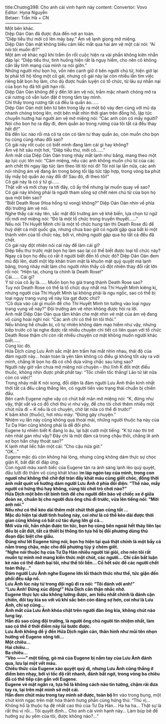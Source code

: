 title:Chương398: Cho anh cái vinh hạnh này
content:
Convertor: Vovo<br>Editor: Hyna Nguyễn<br>Betaer: Trần Hà + CN<br>————————-<br>Một bên khác.<br>Diệp Oản Oản đã được đưa đến nơi an toàn.<br>“Diệp tiểu thư mời cô lên máy bay.” Ám vệ lạnh giọng mở miệng.<br>Diệp Oản Oản mặt không biểu cảm liếc mắt qua hai ám vệ một cái nói: “Ai nói tôi muốn đi?”<br>Một ám vệ khác ngữ khí trầm ổn rốt cuộc hiện ra vài phần không kiên nhẫn đáp lại: “Diệp tiểu thư, tình huống hiện rất là nguy hiểm, cho nên cô không cần lấy tính mạng của mình ra nói giỡn.”<br>Những người như bọn họ, vốn nên canh giữ ở bên người chủ tử, hiện giờ lại bị phái tới hộ tống một cô gái, nhưng cô gái này lại còn nhiều lần tìm việc riêng bắt bọn họ làm, cho dù được huấn luyện có tổ chức, từ lâu sự nhẫn nại của bọn họ đã tới giới hạn rồi.<br>Diệp Oản Oản không để ý đến lời ám vệ nói, trầm mặc nhanh chóng mở ra cái rương cô vẫn luôn đặt ở trong tầm tay mình.<br>Chỉ thấy trong rương tất cả đều là quần áo……<br>Diệp Oản Oản một bên từ bên trong lấy ra một bộ váy đen cùng với mũ dạ nhanh chóng tròng lên, một bên mắt nhìn thời gian trên đồng hồ, lập tức chuyển hướng hai người ám vệ mở miệng nói: “Các anh còn có mấy người? Nói cho bọn họ ra đây đi, đem quần áo trong rương của tôi tất cả đều thay hết đi!”<br>Đã đến lúc nào rồi mà cô ta còn có tâm tư thay quần áo, còn muốn cho bọn họ cũng cùng nhau đổi sao?<br>Cô gái này rốt cuộc có biết mình đang làm cái gì hay không?<br>Ám vệ hít sâu một hơi, “Diệp tiểu thư, mời cô……”<br>Ánh mắt của Diệp Oản Oản trong nháy mắt lạnh như băng, mang theo một áp lực cực lớn nói: “Câm miệng, nếu các anh không muốn chủ tử của các anh chết thì ngay lập tức làm theo lời tôi nói đi! Tôi nói lại lần nữa, các anh nói những ám vệ đang ẩn trong bóng tối lập tức tập hợp, trong vòng ba phút lấy mấy bộ quần áo này đổi đi! Sau đó, đi theo tôi!”<br>Cô gái này là có ý tứ gì……<br>Thật vất vả mới chạy ra tới đây, cô ấy thế nhưng lại muốn quay về sao?<br>Cô gái này không phải là người tham sống sợ chết ném chủ tử của bọn họ qua một bên sao?<br>“Biết Death Rose (Hoa hồng tử vong) không?” Diệp Oản Oản nhìn về phía đội trưởng ám vệ nói.<br>Nghe thấy cái này tên, sắc mặt đội trưởng ám vệ khẽ biến, lựa chọn từ ngữ rồi mới mở miệng nói: “Đó là một tổ chức trong truyền thuyết……”<br>Nếu nói Thí Huyết Minh chỉ là một tổ chức hung tàn thì Death Rose đủ để huỷ diệt cả một quốc gia, nhưng chưa bao giờ có người gặp qua bất kì một thành viên của tổ chức này, bởi vì, những người gặp qua họ tất cả đều đã chết.<br>Cô gái này đột nhiên nói cái này để làm cái gì?<br>Diệp tiểu thư trước mặt bọn họ làm sao lại có thể biết được loại tổ chức này? Ngay cả bọn họ đều có rất ít người biết đến tổ chức đó? Diệp Oản Oản đem mũ đội lên, dưới một lớp khăn trùm mặt là khuôn mặt quỷ quyệt mà lạnh băng, trong nháy mắt làm cho người nhìn thấy cô đột nhiên thay đổi rất lớn rồi nói: “Hiện tại, chúng ta chính là Death Rose!”<br>Cái…… Cái gì?<br>Ý tứ của cô ấy là…… Muốn bọn họ giả trang thành Death Rose sao?<br>Tuy nói Death Rose có thể là tổ chức duy nhất mà Thí Huyết Minh kiêng kị, nhưng người của Thí Huyết Minh lại không phải là ngu ngốc, sao có thể bị loại ngụy trang vụng về này lừa gạt được chứ?<br>“Cô dựa vào cái gì muốn để cho Thí Huyết Minh tin tưởng vào loại ngụy trang vụng về này?” Đội trưởng ám vệ nhịn không được hỏi ra lời.<br>Ánh mắt Diệp Oản Oản qua tấm khăn che mặt nhìn vẻ mặt của ám vệ đang vô cùng hoài nghi nói: “Các anh chỉ có thể tin tôi thôi.”<br>Nếu không hề chuẩn bị, cô tự nhiên không dám mạo hiểm như vậy, nhưng kiếp trước cô lại nghe được rất nhiều chuyện chi tiết có liên quan với tổ chức Death Rose thậm chí còn rất nhiều chuyện cơ mật không muốn người khác biết……<br>Cùng lúc đó.<br>Hứa Dịch cùng Lưu Ảnh sắc mặt âm trầm hai mắt nhìn nhau, thái độ của đám người này… hoàn toàn là yên tâm không có điều gì không tốt xảy ra với mình, chẳng lẽ bọn họ đã có chỗ dựa vững chắc sau lưng sao?<br>Người nãy giờ vẫn chưa mở miệng nói chuyện – thủ lĩnh K đốt một điếu thuốc, không nhịn được phất phất tay: “Tốc chiến tốc thắng! Lão tử lát nữa còn có việc!”<br>Trong nháy mắt K nói xong, đối diện là đám người Lưu Ảnh thần kinh nhất thời tất cả đều căng thẳng lên, có người tiến vào trạng thái chuẩn bị chiến đấu.<br>Bên cạnh Eugene nghe vậy có chút bất mãn mở miệng nói: “K, đừng như vậy, thật vất vả có đồ chơi thú vị như vậy, để cho tôi chơi thêm nhiều một chút nữa đi ~ K nếu là có chuyện, chờ lát nữa có thể đi trước!”<br>K bấm khói (thuốc), hơi nhíu mày: “Đừng gây chuyện.”<br>Nhiệm vụ lần này cũng không quá thoải mái, những người thuộc hạ này của Tư Dạ Hàn cũng không phải là dễ đối phó.<br>Eugene tự nhiên biết K đang lo âu, lại bật cười một tiếng: “K từ nào thì trở nên nhát gan như vậy? Đây chi là một đám cá trong chậu thôi, chẳng lẽ anh sợ bọn hắn chạy thoát sao?”<br>K lạnh nhạt liếc hắn một cái: “Cho cậu nửa giờ.”<br>“OK…”<br>Eugene mặc dù còn không hài lòng, nhưng cũng không dám thực sự chọc giận K, bất đắt dĩ đáp ứng.<br>Con ngươi màu xanh biếc của Eugene tản ra ánh sáng lạnh lẻo quỷ quyệt, đầu lưỡi đỏ thắm vô cùng khát khao l**m láp ngón tay của mình, trong con ngươi như không thể chờ đợi tràn đầy khát máu cùng giết chóc, đồng thời ánh mắt quét về hướng dám người Lưu Ảnh ở phía đối diện: “Thế nào, mấy người có hứng thú hay không, cùng tôi chơi trò chơi nào?”<br>Hứa Dịch một bên rất bình tỉnh để cho người đến bảo vệ chiếc xe ở giữa đoàn xe, chuẩn bị cho người đưa ông chủ đi trước, vừa lên tiếng nói: “Mời anh nói.”<br>Nếu như có thể kéo dài thêm một chút thời gian cũng tốt …<br>Mặc dù hiện tại dưới tình huống này, coi như là có thể kéo dài được thời gian cũng không có bất cứ tác dụng lớn gì cả…<br>Mới vừa rồi, hắn nhận được tin tức, bọn họ cùng bên ngoài hết thảy liên lạc đều bị cắt đứt, tất cả thiết bị thông tin tựa hồ bị đối phương dùng thủ đoạn đặc biệt che giấu.<br>Đúng như lời Eugene từng nói, bọn họ hiện tại quả thật chính là một bầy cá nằm trong chậu, mặc cho đối phương tùy ý chém giết.<br>“Nghe nói thuộc hạ của Tư Dạ Hàn nhiều người tài giỏi, cho nên tôi rất muốn tự mình mở mang kiến thức một chút, các người… Chỉ cần bất luận kẻ nào có thể đánh bại tôi, như thế tôi liền… Cố hết sức để các người chết toàn thây…”<br>Đám người Lưu Ảnh nghe Eugene lớn lối thách thức như thế, tức giận đến phổi đều sắp nổ.<br>Lưu Ảnh lúc này từ trong đội ngũ đi ra nói: “Tôi đánh với anh!”<br>“Lưu Ảnh! Đừng xúc động!” Hứa Dịch cẩn thận nhắc nhở.<br>Eugene thực lực sâu không lường được, am hiểu nhất chính là đánh cận chiến, đôi tay kia so với vũ khí sắc bén còn đáng sợ hơn, coi như là Lưu Ảnh, chỉ sợ cũng…<br>Ánh mắt của Lưu Ảnh khóa chặt trên người đàn ông kia, không chút nào lung lay.<br>Hắn dù sao cũng đội trưởng, là người ông chủ người tín nhiệm nhất, làm sao có thể ở thời điểm này lùi bước được.<br>Lưu Ảnh không để ý đến Hứa Dịch ngăn cản, thân hình như mũi tên nhọn hướng về Eugene xông tới…<br>Một chiêu…<br>Hai chiêu…<br>Ba chiêu…<br>“Vèo ——” một tiếng, gò má của Eugene bị nắm tay của Lưu Ảnh đánh qua, lưu lại một vết máu.<br>Chiêu thức của Eugene xảo quyệt quỷ dị, nhưng Lưu Ảnh cũng thắng ở điểm bén nhạy, bởi vì tốc độ rất nhanh, đánh bất ngờ, trong vòng ba chiêu đã có thể tiếp cận gần với Eugene.<br>Eugene vẻ mặt ngẩn ra, tựa hồ là không cách nào tin tưởng, chậm rãi đưa tay ra, tại trên mặt mình sờ một cái.<br>Hắn đem chút máu trong tay mình sờ được, toàn bộ l**m vào trong bụng, một chút kinh ngạc trên mặt hóa thành hưng phấn cùng hứng thú: “Thú vị… Không hổ là thuộc hạ đệ nhất cao thủ của Tư Dạ Hàn… Ha ha ha… Thật sự là rất thú vị rồi… Tôi quyết định… Cho anh cái vinh hạnh này… Làm búp bê để hưởng sự âu yếm của tôi, được không nào?…”